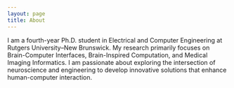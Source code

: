 ```yaml
---
layout: page
title: About
---
```



I am a fourth-year Ph.D. student in Electrical and Computer Engineering at Rutgers University–New Brunswick. My research primarily focuses on Brain-Computer Interfaces, Brain-Inspired Computation, and Medical Imaging Informatics. I am passionate about exploring the intersection of neuroscience and engineering to develop innovative solutions that enhance human-computer interaction.

<!-- I am currently a doctoral candidate in Computer Science entering my third year at Rutgers University–New Brunswick. My primary research interests encompass Brain-Computer Interfaces, Brain-inspired computation, and Medical Imaging Informatics. At present, my research is focused on the temporal analysis of Electroencephalogram data and the development of algorithms driven by spiking neural networks. -->

<!-- I am a third-year Computer Science Ph.D. student at Rutgers University–New Brunswick, supervised by Prof. [Konstantinos Michmizos](http://combra.cs.rutgers.edu/). My main research interests are Brain-inspired Computation & Medical Imaging Informatics. I have experience on few-shot learning problems in the medical field. And these days, I am working on real-time Electroencephalogram(EEG) data analysis and spiking neural networks(SNN). -->


